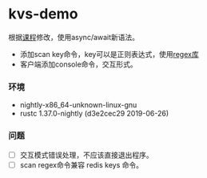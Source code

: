 # kvs-demo
根据[课程](https://github.com/pingcap/talent-plan)修改，使用async/await新语法。
 * 添加scan key命令，key可以是正则表达式，使用[regex库](https://github.com/rust-lang/regex)
 * 客户端添加console命令，交互形式。

### 环境
 * nightly-x86_64-unknown-linux-gnu
 * rustc 1.37.0-nightly (d3e2cec29 2019-06-26)

### 问题
 * [ ] 交互模式错误处理，不应该直接退出程序。
 * [ ] scan regex命令兼容 redis keys 命令。
